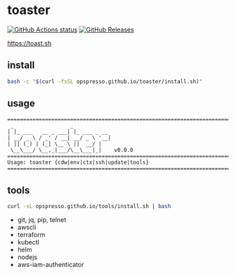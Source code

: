 # toaster

[![GitHub Actions status](https://github.com/opspresso/toaster/workflows/Build-Push/badge.svg)](https://github.com/opspresso/toaster/actions)
[![GitHub Releases](https://img.shields.io/github/release/opspresso/toaster.svg)](https://github.com/opspresso/toaster/releases)

<https://toast.sh>

## install

```bash
bash -c "$(curl -fsSL opspresso.github.io/toaster/install.sh)"
```

## usage

<!-- usage start -->

```
================================================================================
 _                  _
| |_ ___   __ _ ___| |_ ___ _ __
| __/ _ \ / _' / __| __/ _ \ '__|
| || (_) | (_| \__ \ ||  __/ |
 \__\___/ \__,_|___/\__\___|_|    v0.0.0
================================================================================
Usage: toaster {cdw|env|ctx|ssh|update|tools}
================================================================================
```

<!-- usage end -->

## tools

```bash
curl -sL opspresso.github.io/tools/install.sh | bash
```

* git, jq, pip, telnet
* awscli
* terraform
* kubectl
* helm
* nodejs
* aws-iam-authenticator
